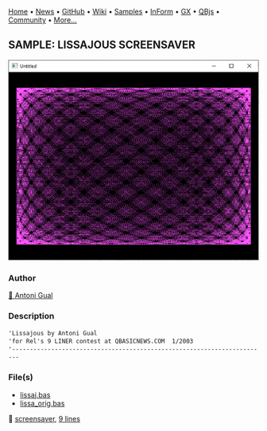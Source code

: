 [Home](https://qb64.com) • [News](../../news.md) • [GitHub](https://github.com/QB64Official/qb64) • [Wiki](wiki.md) • [Samples](../../samples.md) • [InForm](../../inform.md) • [GX](../../gx.md) • [QBjs](../../qbjs.md) • [Community](../../community.md) • [More...](../../more.md)

## SAMPLE: LISSAJOUS SCREENSAVER

![screenshot.png](img/screenshot.png)

### Author

[🐝 Antoni Gual](../antoni-gual.md) 

### Description

```text
'Lissajous by Antoni Gual
'for Rel's 9 LINER contest at QBASICNEWS.COM  1/2003
'------------------------------------------------------------------------
```

### File(s)

* [lissaj.bas](src/lissaj.bas)
* [lissa_orig.bas](src/lissa_orig.bas)

🔗 [screensaver](../screensaver.md), [9 lines](../9-lines.md)
